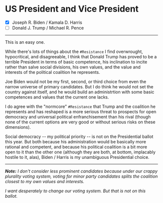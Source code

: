 # US President and Vice President

- [x] Joseph R. Biden / Kamala D. Harris
- [ ] Donald J. Trump / Michael R. Pence

---

This is an easy one.

While there's lots of things about the `#Resistance` I find overwrought,
hypocritical, and disagreeable, I think that Donald Trump has proved to be
a terrible President in terms of basic competence, his inclination to incite
rather than salve social divisions, his own values, and the value and interests
of the political coalition he represents.

Joe Biden would not be my first, second, or third choice from even the narrow universe
of primary candidates. But I do think he would not set the country against itself, and he
would build an administrtion with some basic competences and values that the current
one lacks.

I do agree with the "normcore" `#Resistance` that Trump and the coalition
he represents and has reshaped is a more serious threat to prospects for open democracy
and universal political enfranchisement than his rival (though none of the current
options are very good or without serious risks on these dimensions).

Social democracy -- my political priority -- is not on the Presidential ballot
this year. But both because his administration would be basically more rational
and competent, and because his political coalition is a bit more open to it
than the other one (although they are both, at bottom, implacably hostile to it, alas),
Biden / Harris is my unambiguous Presidential choice.

---

_**Note:** I don't consider less prominent candidates because under our crappy
plurality voting system, voting for minor party candidates splits the coalition closest
to my own values and interests._

_I want desperately to change our voting system. But that is not on this ballot._